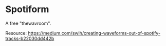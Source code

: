 # Spotiform
 A free "thewavroom".

Resource: https://medium.com/swlh/creating-waveforms-out-of-spotify-tracks-b22030dd442b
